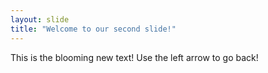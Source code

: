 ```yaml
---
layout: slide
title: "Welcome to our second slide!"
---
```

This is the blooming new text!
Use the left arrow to go back!
